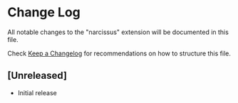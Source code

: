 # Change Log

All notable changes to the "narcissus" extension will be documented in this file.

Check [Keep a Changelog](http://keepachangelog.com/) for recommendations on how to structure this file.

## [Unreleased]

- Initial release